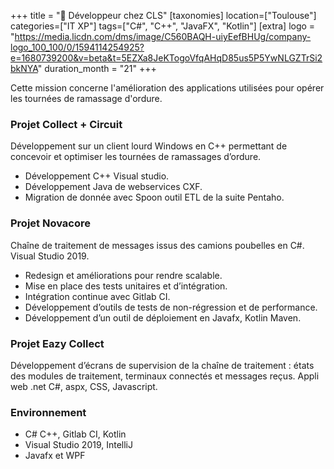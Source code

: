+++
title = "📡 Développeur chez CLS"
[taxonomies]
location=["Toulouse"]
categories=["IT XP"]
tags=["C#", "C++", "JavaFX", "Kotlin"]
[extra]
logo = "https://media.licdn.com/dms/image/C560BAQH-uiyEefBHUg/company-logo_100_100/0/1594114254925?e=1680739200&v=beta&t=5EZXa8JeKTogoVfqAHqD85us5P5YwNLGZTrSi2bkNYA"
duration_month = "21"
+++

Cette mission concerne l'amélioration des applications utilisées pour opérer les tournées de ramassage d'ordure.

<!-- more -->

### Projet Collect + Circuit

Développement sur un client lourd Windows en C++ permettant de concevoir et optimiser les tournées de ramassages d’ordure.

- Développement C++ Visual studio.
- Développement Java de webservices CXF.
- Migration de donnée avec Spoon outil ETL de la suite Pentaho.

### Projet Novacore

Chaîne de traitement de messages issus des camions poubelles en C#. Visual Studio 2019.

- Redesign et améliorations pour rendre scalable.
- Mise en place des tests unitaires et d’intégration.
- Intégration continue avec Gitlab CI.
- Développement d’outils de tests de non-régression et de performance.
- Développement d’un outil de déploiement en Javafx, Kotlin Maven.

### Projet Eazy Collect

Développement d’écrans de supervision de la chaîne de traitement : états des modules de traitement, terminaux connectés et messages reçus. Appli web .net C#, aspx, CSS, Javascript.

### Environnement

- C# C++, Gitlab CI, Kotlin
- Visual Studio 2019, IntelliJ
- Javafx et WPF
